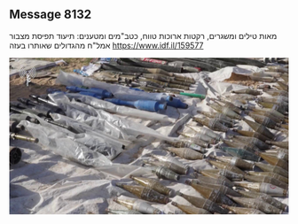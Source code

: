## Message 8132

מאות טילים ומשגרים, רקטות ארוכות טווח, כטב"מים ומטענים:
תיעוד תפיסת מצבור אמל"ח מהגדולים שאותרו בעזה
https://www.idf.il/159577

![Photo](./8132/8132_photo.jpg)
